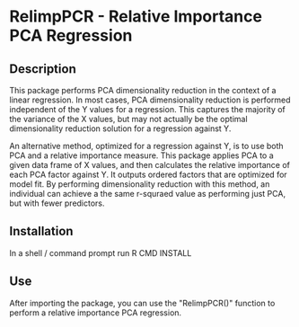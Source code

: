 # RelimpPCR - Relative Importance PCA Regression

## Description
This package performs PCA dimensionality reduction in the context of a linear regression. In most cases, PCA dimensionality reduction is performed independent of the Y values for a regression. This captures the majority of the variance of the X values, but may not actually be the optimal dimensionality reduction solution for a regression against Y.  

An alternative method, optimized for a regression against Y, is to use both PCA and a relative importance measure. This package applies PCA to a given data frame of X values, and then calculates the relative importance of each PCA factor against Y. It outputs ordered factors that are optimized for model fit. By performing dimensionality reduction with this method, an individual can achieve a the same r-squraed value as performing just PCA, but with fewer predictors.

## Installation
In a shell / command prompt run R CMD INSTALL 

## Use
After importing the package, you can use the "RelimpPCR()" function to perform a relative importance PCA regression.
